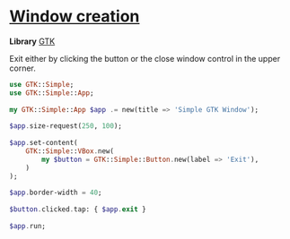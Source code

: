 [1]: https://rosettacode.org/wiki/Window_creation

# [Window creation][1]

**Library** [GTK](https://github.com/perl6/gtk-simple)



Exit either by clicking the button or the close window control in the upper corner.

```raku
use GTK::Simple;
use GTK::Simple::App;
 
my GTK::Simple::App $app .= new(title => 'Simple GTK Window');
 
$app.size-request(250, 100);
 
$app.set-content(
    GTK::Simple::VBox.new(
        my $button = GTK::Simple::Button.new(label => 'Exit'),
    )
);
 
$app.border-width = 40;
 
$button.clicked.tap: { $app.exit }
 
$app.run;
```